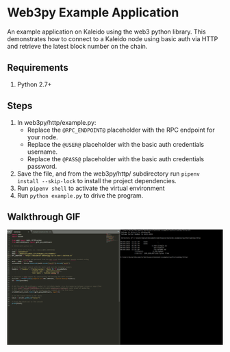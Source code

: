 # Web3py Example Application
An example application on Kaleido using the web3 python library. This demonstrates how to connect to a Kaleido node using basic auth via HTTP and retrieve the latest block number on the chain.

## Requirements

1. Python 2.7+

## Steps
1. In web3py/http/example.py:
    + Replace the `@RPC_ENDPOINT@` placeholder with the RPC endpoint for your node.
    + Replace the `@USER@` placeholder with the basic auth credentials username.
    + Replace the `@PASS@` placeholder with the basic auth credentials password.
2. Save the file, and from the web3py/http/ subdirectory run `pipenv install --skip-lock` to install the project dependencies.
3. Run `pipenv shell` to activate the virtual environment
4. Run `python example.py` to drive the program.

## Walkthrough GIF

![Web3.py Example Gif](../Web3pyExample.gif "Web3.py Example GIF")